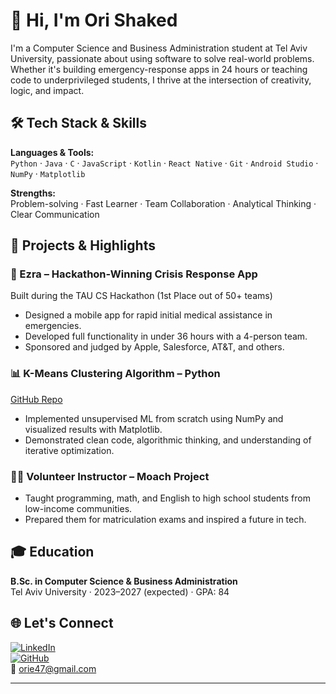 # 👋 Hi, I'm Ori Shaked

I'm a Computer Science and Business Administration student at Tel Aviv University, passionate about using software to solve real-world problems. Whether it's building emergency-response apps in 24 hours or teaching code to underprivileged students, I thrive at the intersection of creativity, logic, and impact.

## 🛠 Tech Stack & Skills

**Languages & Tools:**  
`Python` · `Java` · `C` · `JavaScript` · `Kotlin` · `React Native` · `Git` · `Android Studio` · `NumPy` · `Matplotlib`

**Strengths:**  
Problem-solving · Fast Learner · Team Collaboration · Analytical Thinking · Clear Communication

## 🚀 Projects & Highlights

### 🥇 Ezra – Hackathon-Winning Crisis Response App  
Built during the TAU CS Hackathon (1st Place out of 50+ teams)  
- Designed a mobile app for rapid initial medical assistance in emergencies.  
- Developed full functionality in under 36 hours with a 4-person team.  
- Sponsored and judged by Apple, Salesforce, AT&T, and others.

### 📊 K-Means Clustering Algorithm – Python  
[GitHub Repo](https://github.com/Orie47/k-means-clustering-algorithm)  
- Implemented unsupervised ML from scratch using NumPy and visualized results with Matplotlib.  
- Demonstrated clean code, algorithmic thinking, and understanding of iterative optimization.

### 👨‍🏫 Volunteer Instructor – Moach Project  
- Taught programming, math, and English to high school students from low-income communities.  
- Prepared them for matriculation exams and inspired a future in tech.

## 🎓 Education

**B.Sc. in Computer Science & Business Administration**  
Tel Aviv University · 2023–2027 (expected) · GPA: 84  

## 🌐 Let's Connect

[![LinkedIn](https://img.shields.io/badge/-LinkedIn-blue?logo=linkedin)](https://www.linkedin.com/in/ori-shaked-1b759822b/)  
[![GitHub](https://img.shields.io/badge/-GitHub-black?logo=github)](https://github.com/Orie47)  
📧 orie47@gmail.com

---

